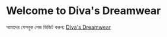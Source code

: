 <!DOCTYPE html>
<html>
<head>
    <title>Diva's Dreamwear</title>
    <meta charset="UTF-8">
    <meta name="viewport" content="width=device-width, initial-scale=1.0">
</head>
<body>
    <h1>Welcome to Diva's Dreamwear</h1>
    <p>আমাদের ফেসবুক পেজ ভিজিট করুন: <a href="https://www.facebook.com/yourpage" target="_blank">Diva's Dreamwear</a></p>
</body>
</html>
